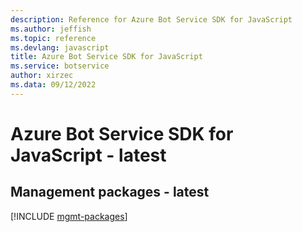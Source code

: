 ```yaml
---
description: Reference for Azure Bot Service SDK for JavaScript
ms.author: jeffish
ms.topic: reference
ms.devlang: javascript
title: Azure Bot Service SDK for JavaScript
ms.service: botservice
author: xirzec
ms.data: 09/12/2022
---
```

# Azure Bot Service SDK for JavaScript - latest

## Management packages - latest
[!INCLUDE [mgmt-packages](bot-service-mgmt-index.md)]